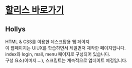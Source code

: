 # [할리스 바로가기](https://pam7461.github.io/hollys/)  

## Hollys
HTML & CSS를 이용한 데스크탑용 웹 페이지  
이 웹페이지는 UIUX를 학습하면서 제일먼저 제작한 페이지입니다.  
index와 login, mall, menu 페이지로 구성되어 있습니다.  
구성 요소(이미지....), 스크립트는 계속적으로 업데이트 예정입니다.

